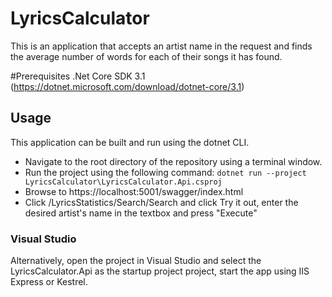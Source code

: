 # LyricsCalculator
This is an application that accepts an artist name in the request and finds the average number of words for each of their songs it has found.

#Prerequisites
.Net Core SDK 3.1 (https://dotnet.microsoft.com/download/dotnet-core/3.1)

## Usage
This application can be built and run using the dotnet CLI.

- Navigate to the root directory of the repository using a terminal window.
- Run the project using the following command: `dotnet run --project LyricsCalculator\LyricsCalculator.Api.csproj`
- Browse to https://localhost:5001/swagger/index.html
- Click /LyricsStatistics/Search/Search and click Try it out, enter the desired artist's name in the textbox and press "Execute"

### Visual Studio
Alternatively, open the project in Visual Studio and select the LyricsCalculator.Api as the startup project project, start the app using IIS Express or Kestrel.
